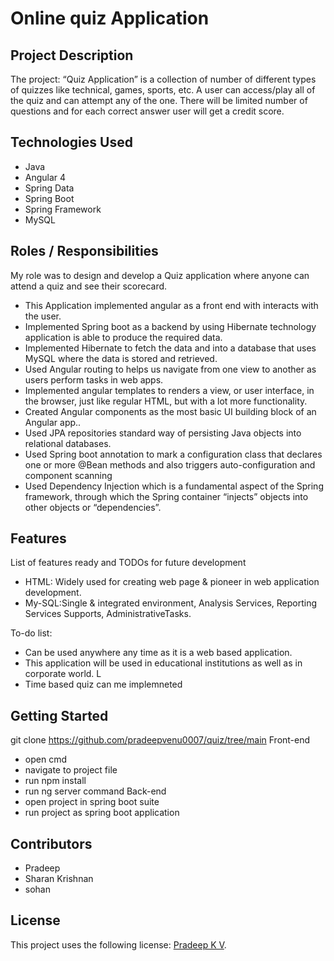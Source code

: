 

# Online quiz Application

## Project Description
The project: “Quiz Application” is a collection of number of different types of quizzes like technical, games, sports, etc. A user can access/play all of the quiz and can 
attempt any of the one. There will be limited number of questions and for each correct answer user will get a credit score.

## Technologies Used

* Java
* Angular 4
* Spring Data
* Spring Boot
* Spring Framework
* MySQL

## Roles / Responsibilities 

My role was to design and develop a Quiz application where anyone can attend a quiz and see their scorecard.

* This Application implemented angular as a front end with interacts with the user.
* Implemented Spring boot as a backend by using Hibernate technology application is able to produce the required data.
* Implemented Hibernate to fetch the data and into a database that uses MySQL where the data is stored and retrieved.
* Used Angular routing to helps us navigate from one view to another as users perform tasks in web apps.
* Implemented angular templates to renders a view, or user interface, in the browser, just like regular HTML, but with a lot more functionality.
* Created Angular components as the most basic UI building block of an Angular app..
*  Used JPA repositories standard way of persisting Java objects into relational databases.
* Used Spring boot annotation to mark a configuration class that declares one or more @Bean methods and also triggers auto-configuration and component scanning
* Used Dependency Injection which is a fundamental aspect of the Spring framework, through which the Spring container “injects” objects into other objects or “dependencies”.


## Features

List of features ready and TODOs for future development
* HTML: Widely used for creating web page & pioneer in web application development.
* My-SQL:Single & integrated environment, Analysis Services, Reporting Services Supports, AdministrativeTasks.

To-do list:
* Can be used anywhere any time as it is a web based application. 
* This application will be used in educational institutions as well as in corporate world. L
* Time based quiz can me implemneted

## Getting Started
 git clone https://github.com/pradeepvenu0007/quiz/tree/main
 Front-end
 * open cmd 
 * navigate to project file 
 * run npm install
 * run ng server command
 Back-end
 * open project in spring boot suite
 * run project as spring boot application

## Contributors

* Pradeep
* Sharan Krishnan
* sohan

## License

This project uses the following license: [Pradeep K V](https://github.com/pradeepvenu0007/quiz/edit/main/README.md).

